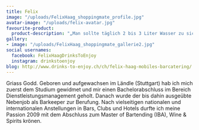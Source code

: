 ```yaml
---
title: Felix
image: "/uploads/FelixHaag_shoppingmate_profile.jpg"
avatar-image: "/uploads/felix-avatar.jpg"
favourite-product:
  product-description: "„Man sollte täglich 2 bis 3 Liter Wasser zu sich nehmen.“"
gallery:
- image: "/uploads/FelixHaag_shoppingmate_gallerie2.jpg"
social usernames:
  facebook: FelixHaagDrinksToEnjoy
  instagram: drinkstoenjoy
blog: http://www.drinks-to-enjoy.ch/ch/felix-haag-mobiles-barcatering/
---
```


Griass Godd. Geboren und aufgewachsen im Ländle (Stuttgart) hab ich mich zuerst dem Studium gewidmet und mir einen Bachelorabschluss im Bereich Dienstleistungsmanagement geholt. Danach wurde der bis dahin ausgeübte Nebenjob als Barkeeper zur Berufung. Nach vielseitigen nationalen und internationalen Anstellungen in Bars, Clubs und Hotels durfte ich meine Passion 2009 mit dem Abschluss zum Master of Bartending (IBA), Wine & Spirits krönen. 
